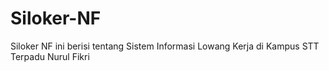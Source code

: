 # Siloker-NF
Siloker NF ini berisi tentang Sistem Informasi Lowang Kerja di Kampus STT Terpadu Nurul Fikri 
